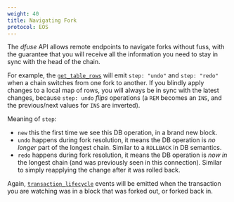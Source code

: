 ```yaml
---
weight: 40
title: Navigating Fork
protocol: EOS
---
```


The *dfuse* API allows remote endpoints to navigate forks without
fuss, with the guarantee that you will receive all the information you
need to stay in sync with the head of the chain.

For example, the [`get_table_rows`](#websocket-get-table-rows) will emit
`step: "undo"` and `step: "redo"` when a chain switches from one fork
to another. If you blindly apply changes to a local map of rows, you
will always be in sync with the latest changes, because `step: undo`
*flips* operations (a `REM` becomes an `INS`, and the previous/next
values for `INS` are inverted).

Meaning of `step`:

* `new` this the first time we see this DB operation, in a brand new block.
* `undo` happens during fork resolution, it means the DB operation is *no longer* part of the longest chain. Similar to a `ROLLBACK` in DB semantics.
* `redo` happens during fork resolution, it means the DB operation is *now in* the longest chain (and was previously seen in this connection). Similar to simply reapplying the change after it was rolled back.

Again, [`transaction_lifecycle`](#type-TransactionLifecycle)
events will be emitted when the transaction you are watching was in a
block that was forked out, or forked back in.
